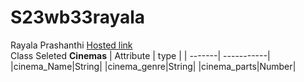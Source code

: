 # S23wb33rayala
Rayala Prashanthi
[Hosted link](https://s23wb33rayala.onrender.com)
<br>
Class Seleted <b>Cinemas</b>
| Attribute | type | 
| -------| -----------|
|cinema_Name|String|
|cinema_genre|String|
|cinema_parts|Number|
<br>